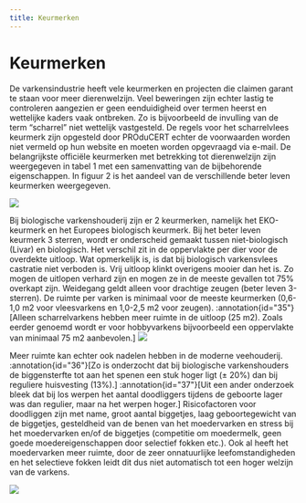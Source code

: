 ```yaml
---
title: Keurmerken
---
```

# Keurmerken

De varkensindustrie heeft vele keurmerken en projecten die claimen garant te staan voor meer dierenwelzijn. Veel beweringen zijn echter lastig te controleren aangezien er geen eenduidigheid over termen heerst en wettelijke kaders vaak ontbreken. Zo is bijvoorbeeld de invulling van de term “scharrel” niet wettelijk vastgesteld. De regels voor het scharrelvlees keurmerk zijn opgesteld door PROduCERT echter de voorwaarden worden niet vermeld op hun website en moeten worden opgevraagd via e-mail. De belangrijkste officiële keurmerken met betrekking tot dierenwelzijn zijn weergegeven in tabel 1 met een samenvatting van de bijbehorende eigenschappen. In figuur 2 is het aandeel van de verschillende beter leven keurmerken weergegeven.

![](http://www.ongehoord.info/wp-content/uploads/2018/02/Varken_Figuur2.png)

Bij biologische varkenshouderij zijn er 2 keurmerken, namelijk het EKO-keurmerk en het Europees biologisch keurmerk. Bij het beter leven keurmerk 3 sterren, wordt er onderscheid gemaakt tussen niet-biologisch (Livar) en biologisch. Het verschil zit in de oppervlakte per dier voor de overdekte uitloop. Wat opmerkelijk is, is dat bij biologisch varkensvlees castratie niet verboden is. Vrij uitloop klinkt overigens mooier dan het is. Zo mogen de uitlopen verhard zijn en mogen ze in de meeste gevallen tot 75% overkapt zijn. Weidegang geldt alleen voor drachtige zeugen (beter leven 3-sterren). De ruimte per varken is minimaal voor de meeste keurmerken (0,6-1,0 m2 voor vleesvarkens en 1,0-2,5 m2 voor zeugen). :annotation{id="35"}[Alleen scharrelvarkens hebben meer ruimte in de uitloop (25 m2). Zoals eerder genoemd wordt er voor hobbyvarkens bijvoorbeeld een oppervlakte van minimaal 75 m2 aanbevolen.] ![](http://www.ongehoord.info/wp-content/uploads/2017/12/5785612071_f2f0007004_o-1024x683.jpg)

Meer ruimte kan echter ook nadelen hebben in de moderne veehouderij. :annotation{id="36"}[Zo is onderzocht dat bij biologische varkenshouders de biggensterfte tot aan het spenen een stuk hoger ligt (± 20%) dan bij reguliere huisvesting (13%).] :annotation{id="37"}[Uit een ander onderzoek bleek dat bij los werpen het aantal doodliggers tijdens de geboorte lager was dan regulier, maar na het werpen hoger.] Risicofactoren voor doodliggen zijn met name, groot aantal biggetjes, laag geboortegewicht van de biggetjes, gesteldheid van de benen van het moedervarken en stress bij het moedervarken en/of de biggetjes (competitie om moedermelk, geen goede moedereigenschappen door selectief fokken etc.). Ook al heeft het moedervarken meer ruimte, door de zeer onnatuurlijke leefomstandigheden en het selectieve fokken leidt dit dus niet automatisch tot een hoger welzijn van de varkens.

![](http://www.ongehoord.info/wp-content/uploads/2018/01/Varken_tabel1.png)

